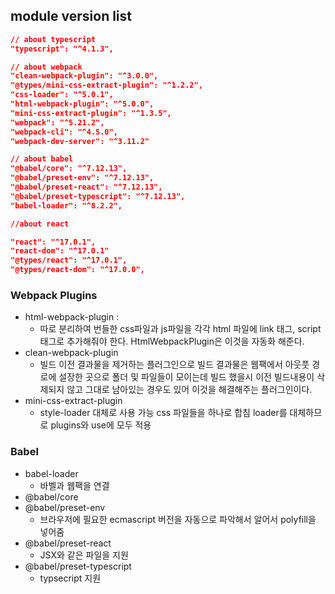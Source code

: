 ## module version list

```json
// about typescript
"typescript": "^4.1.3",
```

```json
// about webpack
"clean-webpack-plugin": "^3.0.0",
"@types/mini-css-extract-plugin": "^1.2.2",
"css-loader": "^5.0.1",
"html-webpack-plugin": "^5.0.0",
"mini-css-extract-plugin": "^1.3.5",
"webpack": "^5.21.2",
"webpack-cli": "^4.5.0",
"webpack-dev-server": "^3.11.2"
```

```json
// about babel
"@babel/core": "^7.12.13",
"@babel/preset-env": "^7.12.13",
"@babel/preset-react": "^7.12.13",
"@babel/preset-typescript": "^7.12.13",
"babel-loader": "^8.2.2",
```

```json
//about react

"react": "^17.0.1",
"react-dom": "^17.0.1"
"@types/react": "^17.0.1",
"@types/react-dom": "^17.0.0",
```

### Webpack Plugins

- html-webpack-plugin :
  - 따로 분리하여 번들한 css파일과 js파일을 각각 html 파일에 link 태그,
    script태그로 추가해줘야 한다. HtmlWebpackPlugin은 이것을 자동화 해준다.
- clean-webpack-plugin
  - 빌드 이전 결과물을 제거하는 플러그인으로 빌드 결과물은 웹팩에서
    아웃풋 경로에 설장한 곳으로 폴더 및 파일들이 모이는데 빌드 했을시 이전 빌드내용이 삭제되지 않고
    그대로 남아있는 경우도 있어 이것을 해결해주는 플러그인이다.
- mini-css-extract-plugin
  - style-loader 대체로 사용 가능
    css 파일들을 하나로 합침
    loader를 대체하므로 plugins와 use에 모두 적용

### Babel

- babel-loader
  - 바벨과 웹팩을 연결
- @babel/core
- @babel/preset-env
  - 브라우저에 필요한 ecmascript 버전을 자동으로 파악해서 알어서 polyfill을 넣어줌
- @babel/preset-react
  - JSX와 같은 파일을 지원
- @babel/preset-typescript
  - typsecript 지원
